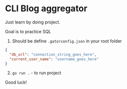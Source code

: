 # CLI Blog aggregator

Just learn by doing project.

Goal is to practice SQL

1. Should be define `.gatorconfig.json` in your root folder

```json
{
  "db_url": "connection_string_goes_here",
  "current_user_name": "username_goes_here"
}
```

2. `go run .` - to run project

Good luck!
